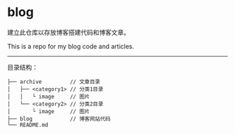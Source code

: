 # blog

建立此仓库以存放博客搭建代码和博客文章。

This is a repo for my blog code and articles.

***

目录结构：

```
├── archive         // 文章目录
│   ├── <category1> // 分类1目录
│   │   └ image     // 图片
│   └── <category2> // 分类2目录
│       └ image     // 图片
├── blog            // 博客网站代码
└── README.md
```

